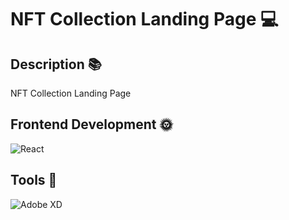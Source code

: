 # NFT Collection Landing Page 💻

## Description 📚
NFT Collection Landing Page

## Frontend Development 🌞
![React](https://img.shields.io/badge/react-%2320232a.svg?style=for-the-badge&logo=react&logoColor=%2361DAFB)

## Tools 🎨
![Adobe XD](https://img.shields.io/badge/Adobe%20XD-470137?style=for-the-badge&logo=Adobe%20XD&logoColor=#FF61F6)
